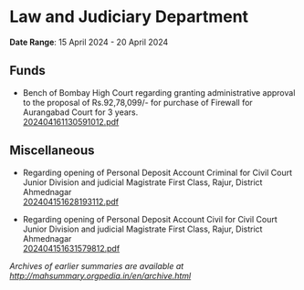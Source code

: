 # Law and Judiciary Department

**Date Range**: 15 April 2024 - 20 April 2024


## Funds
- Bench of Bombay High Court regarding granting administrative approval to the proposal of Rs.92,78,099/- for purchase of Firewall for Aurangabad Court for 3 years.\
  [202404161130591012.pdf](https://gr.maharashtra.gov.in/Site/Upload/Government%20Resolutions/English/202404161130591012.pdf)

## Miscellaneous
- Regarding opening of Personal Deposit Account Criminal for Civil Court  Junior Division  and judicial Magistrate First Class, Rajur,  District Ahmednagar\
  [202404151628193112.pdf](https://gr.maharashtra.gov.in/Site/Upload/Government%20Resolutions/English/202404151628193112.pdf)

- Regarding opening of Personal Deposit Account Civil  for Civil Court  Junior Division  and judicial Magistrate First Class, Rajur,  District Ahmednagar\
  [202404151631579812.pdf](https://gr.maharashtra.gov.in/Site/Upload/Government%20Resolutions/English/202404151631579812.pdf)


*Archives of earlier summaries are available at http://mahsummary.orgpedia.in/en/archive.html*
